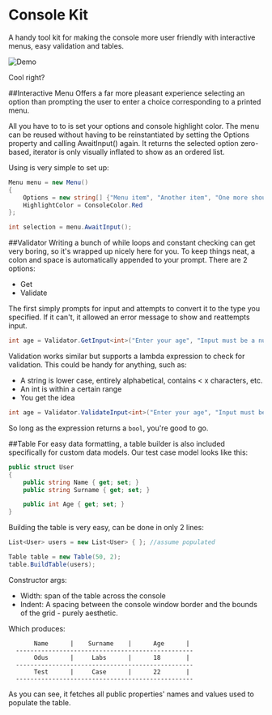 # Console Kit
A handy tool kit for making the console more user friendly with interactive menus, easy validation and tables.

![Demo](http://orig08.deviantart.net/f75d/f/2015/365/5/3/2015_12_31_16_26_15_by_oduslabs-d9m6imp.gif)

Cool right?

##Interactive Menu
Offers a far more pleasant experience selecting an option than prompting the user to enter a choice corresponding to a printed menu.

All you have to to is set your options and console highlight color. The menu can be reused without having to be reinstantiated by setting the Options property and calling AwaitInput() again. It returns the selected option zero-based, iterator is only visually inflated to show as an ordered list.

Using is very simple to set up:
```C#
Menu menu = new Menu()
{
    Options = new string[] {"Menu item", "Another item", "One more should do it"},
    HighlightColor = ConsoleColor.Red
};

int selection = menu.AwaitInput();
```
##Validator
Writing a bunch of while loops and constant checking can get very boring, so it's wrapped up nicely here for you. To keep things neat, a colon and space is automatically appended to your prompt. There are 2 options:
- Get
- Validate

The first simply prompts for input and attempts to convert it to the type you specified. If it can't, it allowed an error message to show and reattempts input.
```C#
int age = Validator.GetInput<int>("Enter your age", "Input must be a number");
```

Validation works similar but supports a lambda expression to check for validation. This could be handy for anything, such as:
- A string is lower case, entirely alphabetical, contains < x characters, etc.
- An int is within a certain range
- You get the idea

```C#
int age = Validator.ValidateInput<int>("Enter your age", "Input must be a number", (i) => i > 18);
```

So long as the expression returns a `bool`, you're good to go.

##Table
For easy data formatting, a table builder is also included specifically for custom data models. Our test case model looks like this:
```C#
public struct User
{
    public string Name { get; set; }
    public string Surname { get; set; }

    public int Age { get; set; }
}
```

Building the table is very easy, can be done in only 2 lines:
```C#
List<User> users = new List<User> { }; //assume populated

Table table = new Table(50, 2);
table.BuildTable(users);
```

Constructor args:
- Width: span of the table across the console
- Indent: A spacing between the console window border and the bounds of the grid - purely aesthetic.

Which produces:
```
       Name      |    Surname    |      Age      |
  -------------------------------------------------
       Odus      |     Labs      |      18       |
  -------------------------------------------------
       Test      |     Case      |      22       |
  -------------------------------------------------
```

As you can see, it fetches all public properties' names and values used to populate the table.
